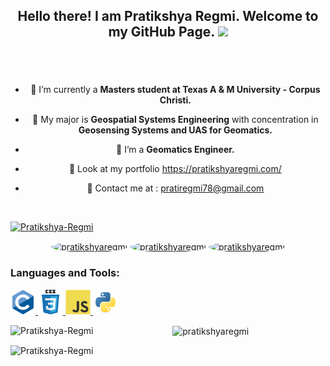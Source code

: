 <div align="center" >
  
## Hello there! I am Pratikshya Regmi. Welcome to my GitHub Page. <img src="https://raw.githubusercontent.com/iampavangandhi/iampavangandhi/master/gifs/Hi.gif" width="30px"></h2>

<h1 align="center"><name></h1>
<p align="left"> <img src="https://komarev.com/ghpvc/?Pratikshya-Regmi>&label=Profile%20views&color=0e75b6&style=flat" alt="" /> </p>

- 🌱 I’m currently a **Masters student at Texas A & M University - Corpus Christi.**
- 🌱 My major is **Geospatial Systems Engineering** with concentration in **Geosensing Systems and UAS for Geomatics.**

- 🌱 I’m a **Geomatics Engineer.**
- 🌱 Look at my portfolio https://pratikshyaregmi.com/ 
- 🌱 Contact me at : pratiregmi78@gmail.com 

<p></p>

<br/>
<p align="left"> <a href="https://github.com/ryo-ma/github-profile-trophy"><img src="https://github-profile-trophy.vercel.app/?username=Pratikshya-Regmi" alt="Pratikshya-Regmi" /></a> </p>
 

<p align="center">
<a href="https://twitter.com/pratiregmi78" target="blank"><img align="center" src="https://raw.githubusercontent.com/rahuldkjain/github-profile-readme-generator/master/src/images/icons/Social/twitter.svg" alt="pratikshyaregmi" height="40" width="40" style="border-radius:50%" /></a>
<a href="https://www.linkedin.com/in/prati-regmi/" target="blank"><img align="center" src="https://raw.githubusercontent.com/rahuldkjain/github-profile-readme-generator/master/src/images/icons/Social/linked-in-alt.svg" alt="pratikshyaregmi" height="40" width="40" style="border-radius:50%" /></a>
<a href="https://www.facebook.com/pratikshya.regmi.562/" target="blank"><img align="center" src="https://raw.githubusercontent.com/rahuldkjain/github-profile-readme-generator/master/src/images/icons/Social/facebook.svg" alt="pratikshyaregmi" height="40" width="40" style="border-radius:50%" /></a>

<h3 align="left">Languages and Tools:</h3>
<p align="left"> <a href="https://www.cprogramming.com/" target="_blank" rel="noreferrer"> <img src="https://raw.githubusercontent.com/devicons/devicon/master/icons/c/c-original.svg" alt="c" width="40" height="40"/> </a> <a href="https://www.w3schools.com/css/" target="_blank" rel="noreferrer"> <img src="https://raw.githubusercontent.com/devicons/devicon/master/icons/css3/css3-original-wordmark.svg" alt="css3" width="40" height="40"/> </a>    <a href="https://developer.mozilla.org/en-US/docs/Web/JavaScript" target="_blank" rel="noreferrer"> <img src="https://raw.githubusercontent.com/devicons/devicon/master/icons/javascript/javascript-original.svg" alt="javascript" width="40" height="40"/> </a>  <a href="https://www.python.org" target="_blank" rel="noreferrer"> <img src="https://raw.githubusercontent.com/devicons/devicon/master/icons/python/python-original.svg" alt="python" width="40" height="40"/> </a>

 <p><img align="left" src="https://github-readme-stats.vercel.app/api/top-langs?username=Pratikshya-Regmi&show_icons=true&locale=en&layout=compact" alt="Pratikshya-Regmi" /></p>
  
<p>&nbsp;<img align="center" src="https://github-readme-stats.vercel.app/api?username=Pratikshya-Regmi&show_icons=true&locale=en" alt="pratikshyaregmi" /></p>
  

<p><img align="left" src="https://github-readme-streak-stats.herokuapp.com/?user=pawan3s&" alt="Pratikshya-Regmi" /></p>
